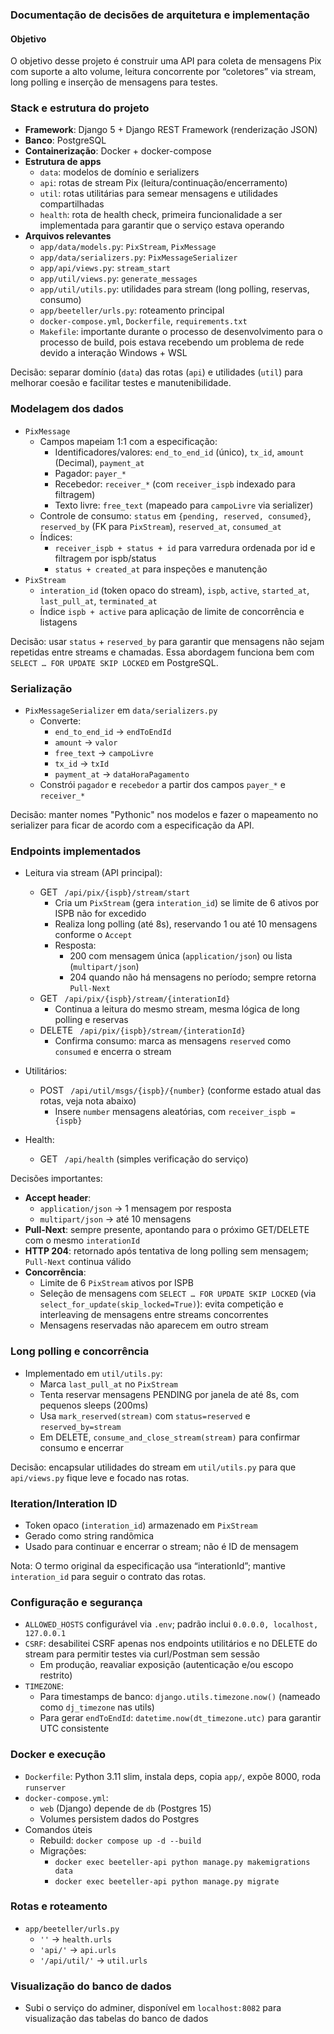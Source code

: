### Documentação de decisões de arquitetura e implementação

#### Objetivo
O objetivo desse projeto é construir uma API para coleta de mensagens Pix com suporte a alto volume, leitura concorrente por “coletores” via stream, long polling e inserção de mensagens para testes.

### Stack e estrutura do projeto

- **Framework**: Django 5 + Django REST Framework (renderização JSON)
- **Banco**: PostgreSQL
- **Containerização**: Docker + docker-compose
- **Estrutura de apps**
  - `data`: modelos de domínio e serializers
  - `api`: rotas de stream Pix (leitura/continuação/encerramento)
  - `util`: rotas utilitárias para semear mensagens e utilidades compartilhadas
  - `health`: rota de health check, primeira funcionalidade a ser implementada para garantir que o serviço estava operando
- **Arquivos relevantes**
  - `app/data/models.py`: `PixStream`, `PixMessage`
  - `app/data/serializers.py`: `PixMessageSerializer`
  - `app/api/views.py`: `stream_start`
  - `app/util/views.py`: `generate_messages`
  - `app/util/utils.py`: utilidades para stream (long polling, reservas, consumo)
  - `app/beeteller/urls.py`: roteamento principal
  - `docker-compose.yml`, `Dockerfile`, `requirements.txt`
  - `Makefile`: importante durante o processo de desenvolvimento para o processo de build, pois estava recebendo um problema de rede devido a interação Windows + WSL

Decisão: separar domínio (`data`) das rotas (`api`) e utilidades (`util`) para melhorar coesão e facilitar testes e manutenibilidade.

### Modelagem dos dados

- `PixMessage`
  - Campos mapeiam 1:1 com a especificação:
    - Identificadores/valores: `end_to_end_id` (único), `tx_id`, `amount` (Decimal), `payment_at`
    - Pagador: `payer_*`
    - Recebedor: `receiver_*` (com `receiver_ispb` indexado para filtragem)
    - Texto livre: `free_text` (mapeado para `campoLivre` via serializer)
  - Controle de consumo: `status` em `{pending, reserved, consumed}`, `reserved_by` (FK para `PixStream`), `reserved_at`, `consumed_at`
  - Índices:
    - `receiver_ispb + status + id` para varredura ordenada por id e filtragem por ispb/status
    - `status + created_at` para inspeções e manutenção
- `PixStream`
  - `interation_id` (token opaco do stream), `ispb`, `active`, `started_at`, `last_pull_at`, `terminated_at`
  - Índice `ispb + active` para aplicação de limite de concorrência e listagens

Decisão: usar `status` + `reserved_by` para garantir que mensagens não sejam repetidas entre streams e chamadas. Essa abordagem funciona bem com `SELECT … FOR UPDATE SKIP LOCKED` em PostgreSQL.

### Serialização

- `PixMessageSerializer` em `data/serializers.py`
  - Converte:
    - `end_to_end_id` → `endToEndId`
    - `amount` → `valor`
    - `free_text` → `campoLivre`
    - `tx_id` → `txId`
    - `payment_at` → `dataHoraPagamento`
  - Constrói `pagador` e `recebedor` a partir dos campos `payer_*` e `receiver_*`

Decisão: manter nomes "Pythonic" nos modelos e fazer o mapeamento no serializer para ficar de acordo com a especificação da API.

### Endpoints implementados

- Leitura via stream (API principal):
  - GET ` /api/pix/{ispb}/stream/start`
    - Cria um `PixStream` (gera `interation_id`) se limite de 6 ativos por ISPB não for excedido
    - Realiza long polling (até 8s), reservando 1 ou até 10 mensagens conforme o `Accept`
    - Resposta:
      - 200 com mensagem única (`application/json`) ou lista (`multipart/json`)
      - 204 quando não há mensagens no período; sempre retorna `Pull-Next`
  - GET ` /api/pix/{ispb}/stream/{interationId}`
    - Continua a leitura do mesmo stream, mesma lógica de long polling e reservas
  - DELETE ` /api/pix/{ispb}/stream/{interationId}`
    - Confirma consumo: marca as mensagens `reserved` como `consumed` e encerra o stream

- Utilitários:
  - POST ` /api/util/msgs/{ispb}/{number}` (conforme estado atual das rotas, veja nota abaixo)
    - Insere `number` mensagens aleatórias, com `receiver_ispb = {ispb}`

- Health:
  - GET ` /api/health` (simples verificação do serviço)

Decisões importantes:
- **Accept header**: 
  - `application/json` → 1 mensagem por resposta
  - `multipart/json` → até 10 mensagens
- **Pull-Next**: sempre presente, apontando para o próximo GET/DELETE com o mesmo `interationId`
- **HTTP 204**: retornado após tentativa de long polling sem mensagem; `Pull-Next` continua válido
- **Concorrência**:
  - Limite de 6 `PixStream` ativos por ISPB
  - Seleção de mensagens com `SELECT … FOR UPDATE SKIP LOCKED` (via `select_for_update(skip_locked=True)`): evita competição e interleaving de mensagens entre streams concorrentes
  - Mensagens reservadas não aparecem em outro stream

### Long polling e concorrência

- Implementado em `util/utils.py`:
  - Marca `last_pull_at` no `PixStream`
  - Tenta reservar mensagens PENDING por janela de até 8s, com pequenos sleeps (200ms)
  - Usa `mark_reserved(stream)` com `status=reserved` e `reserved_by=stream`
  - Em DELETE, `consume_and_close_stream(stream)` para confirmar consumo e encerrar

Decisão: encapsular utilidades do stream em `util/utils.py` para que `api/views.py` fique leve e focado nas rotas.

### Iteration/Interation ID

- Token opaco (`interation_id`) armazenado em `PixStream`
- Gerado como string randômica
- Usado para continuar e encerrar o stream; não é ID de mensagem

Nota: O termo original da especificação usa “interationId”; mantive `interation_id` para seguir o contrato das rotas.

### Configuração e segurança

- `ALLOWED_HOSTS` configurável via `.env`; padrão inclui `0.0.0.0, localhost, 127.0.0.1`
- `CSRF`: desabilitei CSRF apenas nos endpoints utilitários e no DELETE do stream para permitir testes via curl/Postman sem sessão
  - Em produção, reavaliar exposição (autenticação e/ou escopo restrito)
- `TIMEZONE`:
  - Para timestamps de banco: `django.utils.timezone.now()` (nameado como `dj_timezone` nas utils)
  - Para gerar `endToEndId`: `datetime.now(dt_timezone.utc)` para garantir UTC consistente

### Docker e execução

- `Dockerfile`: Python 3.11 slim, instala deps, copia `app/`, expõe 8000, roda `runserver`
- `docker-compose.yml`:
  - `web` (Django) depende de `db` (Postgres 15)
  - Volumes persistem dados do Postgres
- Comandos úteis
  - Rebuild: `docker compose up -d --build`
  - Migrações: 
    - `docker exec beeteller-api python manage.py makemigrations data`
    - `docker exec beeteller-api python manage.py migrate`

### Rotas e roteamento

- `app/beeteller/urls.py`
  - `''` → `health.urls`
  - `'api/'` → `api.urls`
  - `'/api/util/'` → `util.urls`

### Visualização do banco de dados

- Subi o serviço do adminer, disponível em `localhost:8082` para visualização das tabelas do banco de dados